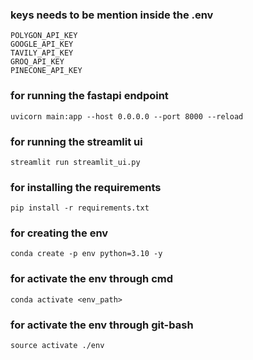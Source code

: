 ### keys needs to be mention inside the .env
```
POLYGON_API_KEY
GOOGLE_API_KEY
TAVILY_API_KEY
GROQ_API_KEY
PINECONE_API_KEY
```

### for running the fastapi endpoint
```
uvicorn main:app --host 0.0.0.0 --port 8000 --reload

```

### for running the streamlit ui
```
streamlit run streamlit_ui.py

```

### for installing the requirements
```
pip install -r requirements.txt
```

### for creating the env
```
conda create -p env python=3.10 -y
```

### for activate the env through cmd
```
conda activate <env_path>
```

### for activate the env through git-bash
```
source activate ./env
```